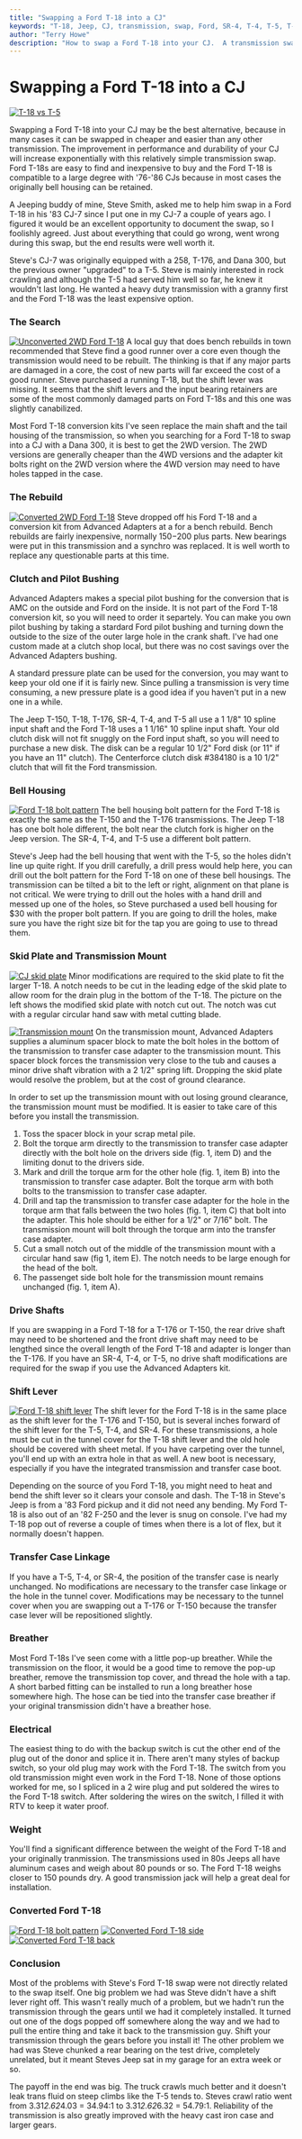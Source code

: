 ```yaml
---
title: "Swapping a Ford T-18 into a CJ"
keywords: "T-18, Jeep, CJ, transmission, swap, Ford, SR-4, T-4, T-5, T-176"
author: "Terry Howe"
description: "How to swap a Ford T-18 into your CJ.  A transmission swap may be the best upgrade you could do for your Jeep."
---
```

# Swapping a Ford T-18 into a CJ

[![T-18 vs T-5](../../../img/transmission/upgrades/fordt18/fordt18t5_.jpg)](../../../img/transmission/upgrades/fordt18/fordt18t5.jpg) 

Swapping a Ford T-18 into your CJ may be the best alternative, because in many cases it can be swapped in cheaper and easier than any other transmission. The improvement in performance and durability of your CJ will increase exponentially with this relatively simple transmission swap. Ford T-18s are easy to find and inexpensive to buy and the Ford T-18 is compatible to a large degree with '76-'86 CJs because in most cases the originally bell housing can be retained.

A Jeeping buddy of mine, Steve Smith, asked me to help him swap in a Ford T-18 in his '83 CJ-7 since I put one in my CJ-7 a couple of years ago. I figured it would be an excellent opportunity to document the swap, so I foolishly agreed. Just about everything that could go wrong, went wrong during this swap, but the end results were well worth it.

Steve's CJ-7 was originally equipped with a 258, T-176, and Dana 300, but the previous owner "upgraded" to a T-5. Steve is mainly interested in rock crawling and although the T-5 had served him well so far, he knew it wouldn't last long. He wanted a heavy duty transmission with a granny first and the Ford T-18 was the least expensive option.

### The Search

[![Unconverted 2WD Ford T-18](../../../img/transmission/upgrades/fordt18/ford2wdt18_.jpg)](../../../img/transmission/upgrades/fordt18/ford2wdt18.jpg) A local guy that does bench rebuilds in town recommended that Steve find a good runner over a core even though the transmission would need to be rebuilt. The thinking is that if any major parts are damaged in a core, the cost of new parts will far exceed the cost of a good runner. Steve purchased a running T-18, but the shift lever was missing. It seems that the shift levers and the input bearing retainers are some of the most commonly damaged parts on Ford T-18s and this one was slightly canabilized.

Most Ford T-18 conversion kits I've seen replace the main shaft and the tail housing of the transmission, so when you searching for a Ford T-18 to swap into a CJ with a Dana 300, it is best to get the 2WD version. The 2WD versions are generally cheaper than the 4WD versions and the adapter kit bolts right on the 2WD version where the 4WD version may need to have holes tapped in the case.

### The Rebuild

[![Converted 2WD Ford T-18](../../../img/transmission/upgrades/fordt18/fordt18d300_.jpg)](../../../img/transmission/upgrades/fordt18/fordt18d300.jpg) Steve dropped off his Ford T-18 and a conversion kit from Advanced Adapters at a for a bench rebuild. Bench rebuilds are fairly inexpensive, normally $150-$200 plus parts. New bearings were put in this transmission and a synchro was replaced. It is well worth to replace any questionable parts at this time.

### Clutch and Pilot Bushing

Advanced Adapters makes a special pilot bushing for the conversion that is AMC on the outside and Ford on the inside. It is not part of the Ford T-18 conversion kit, so you will need to order it separtely. You can make you own pilot bushing by taking a stardard Ford pilot bushing and turning down the outside to the size of the outer large hole in the crank shaft. I've had one custom made at a clutch shop local, but there was no cost savings over the Advanced Adapters bushing.

A standard pressure plate can be used for the conversion, you may want to keep your old one if it is fairly new. Since pulling a transmission is very time consuming, a new pressure plate is a good idea if you haven't put in a new one in a while.

The Jeep T-150, T-18, T-176, SR-4, T-4, and T-5 all use a 1 1/8" 10 spline input shaft and the Ford T-18 uses a 1 1/16" 10 spline input shaft. Your old clutch disk will not fit snuggly on the Ford input shaft, so you will need to purchase a new disk. The disk can be a regular 10 1/2" Ford disk (or 11" if you have an 11" clutch). The Centerforce clutch disk #384180 is a 10 1/2" clutch that will fit the Ford transmission.

### Bell Housing

[![Ford T-18 bolt pattern](../../../img/transmission/upgrades/ft18f_.jpg)](../../../img/transmission/upgrades/ft18f.jpg) The bell housing bolt pattern for the Ford T-18 is exactly the same as the T-150 and the T-176 transmissions. The Jeep T-18 has one bolt hole different, the bolt near the clutch fork is higher on the Jeep version. The SR-4, T-4, and T-5 use a different bolt pattern.

Steve's Jeep had the bell housing that went with the T-5, so the holes didn't line up quite right. If you drill carefully, a drill press would help here, you can drill out the bolt pattern for the Ford T-18 on one of these bell housings. The transmission can be tilted a bit to the left or right, alignment on that plane is not critical. We were trying to drill out the holes with a hand drill and messed up one of the holes, so Steve purchased a used bell housing for $30 with the proper bolt pattern. If you are going to drill the holes, make sure you have the right size bit for the tap you are going to use to thread them.

### Skid Plate and Transmission Mount

[![CJ skid plate](../../../img/transmission/upgrades/fordt18/cjskidplate_.jpg)](../../../img/transmission/upgrades/fordt18/cjskidplate.jpg) Minor modifications are required to the skid plate to fit the larger T-18. A notch needs to be cut in the leading edge of the skid plate to allow room for the drain plug in the bottom of the T-18. The picture on the left shows the modified skid plate with notch cut out. The notch was cut with a regular circular hand saw with metal cutting blade.

[![Transmission mount](../../../img/transmission/upgrades/tmount_.jpg)](../../../img/transmission/upgrades/tmount.jpg) On the transmission mount, Advanced Adapters supplies a aluminum spacer block to mate the bolt holes in the bottom of the transmission to transfer case adapter to the transmission mount. This spacer block forces the transmission very close to the tub and causes a minor drive shaft vibration with a 2 1/2" spring lift. Dropping the skid plate would resolve the problem, but at the cost of ground clearance.

In order to set up the transmission mount with out losing ground clearance, the transmission mount must be modified. It is easier to take care of this before you install the transmission. 

  1. Toss the spacer block in your scrap metal pile.
  2. Bolt the torque arm directly to the transmission to transfer case adapter directly with the bolt hole on the drivers side (fig. 1, item D) and the limiting donut to the drivers side.
  3. Mark and drill the torque arm for the other hole (fig. 1, item B) into the transmission to transfer case adapter. Bolt the torque arm with both bolts to the transmission to transfer case adapter.
  4. Drill and tap the transmission to transfer case adapter for the hole in the torque arm that falls between the two holes (fig. 1, item C) that bolt into the adapter. This hole should be either for a 1/2" or 7/16" bolt. The transmission mount will bolt through the torque arm into the transfer case adapter.
  5. Cut a small notch out of the middle of the transmission mount with a circular hand saw (fig 1, item E). The notch needs to be large enough for the head of the bolt.
  6. The passenget side bolt hole for the transmission mount remains unchanged (fig. 1, item A).

### Drive Shafts

If you are swapping in a Ford T-18 for a T-176 or T-150, the rear drive shaft may need to be shortened and the front drive shaft may need to be lengthed since the overall length of the Ford T-18 and adapter is longer than the T-176. If you have an SR-4, T-4, or T-5, no drive shaft modifications are required for the swap if you use the Advanced Adapters kit.

### Shift Lever

[![Ford T-18 shift lever](../../../img/transmission/upgrades/fordt18/fordt18cj_.jpg)](../../../img/transmission/upgrades/fordt18/fordt18cj.jpg) The shift lever for the Ford T-18 is in the same place as the shift lever for the T-176 and T-150, but is several inches forward of the shift lever for the T-5, T-4, and SR-4. For these transmissions, a hole must be cut in the tunnel cover for the T-18 shift lever and the old hole should be covered with sheet metal. If you have carpeting over the tunnel, you'll end up with an extra hole in that as well. A new boot is necessary, especially if you have the integrated transmission and transfer case boot.

Depending on the source of you Ford T-18, you might need to heat and bend the shift lever so it clears your console and dash. The T-18 in Steve's Jeep is from a '83 Ford pickup and it did not need any bending. My Ford T-18 is also out of an '82 F-250 and the lever is snug on console. I've had my T-18 pop out of reverse a couple of times when there is a lot of flex, but it normally doesn't happen.

### Transfer Case Linkage

If you have a T-5, T-4, or SR-4, the position of the transfer case is nearly unchanged. No modifications are necessary to the transfer case linkage or the hole in the tunnel cover. Modifications may be necessary to the tunnel cover when you are swapping out a T-176 or T-150 because the transfer case lever will be repositioned slightly.

### Breather

Most Ford T-18s I've seen come with a little pop-up breather. While the transmission on the floor, it would be a good time to remove the pop-up breather, remove the transmission top cover, and thread the hole with a tap. A short barbed fitting can be installed to run a long breather hose somewhere high. The hose can be tied into the transfer case breather if your original transmission didn't have a breather hose.

### Electrical

The easiest thing to do with the backup switch is cut the other end of the plug out of the donor and splice it in. There aren't many styles of backup switch, so your old plug may work with the Ford T-18. The switch from you old transmission might even work in the Ford T-18. None of those options worked for me, so I spliced in a 2 wire plug and put soldered the wires to the Ford T-18 switch. After soldering the wires on the switch, I filled it with RTV to keep it water proof.

### Weight

You'll find a significant difference between the weight of the Ford T-18 and your originally tranmission. The transmissions used in 80s Jeeps all have aluminum cases and weigh about 80 pounds or so. The Ford T-18 weighs closer to 150 pounds dry. A good transmission jack will help a great deal for installation.

### Converted Ford T-18

[![Ford T-18 bolt pattern](../../../img/transmission/upgrades/ft18f_.jpg)](../../../img/transmission/upgrades/ft18f.jpg) [![Converted Ford T-18 side](../../../img/transmission/upgrades/ft18s_.jpg)](../../../img/transmission/upgrades/ft18s.jpg) [![Converted Ford T-18 back](../../../img/transmission/upgrades/ft18b_.jpg)](../../../img/transmission/upgrades/ft18b.jpg) 

### Conclusion

Most of the problems with Steve's Ford T-18 swap were not directly related to the swap itself. One big problem we had was Steve didn't have a shift lever right off. This wasn't really much of a problem, but we hadn't run the transmission through the gears until we had it completely installed. It turned out one of the dogs popped off somewhere along the way and we had to pull the entire thing and take it back to the transmission guy. Shift your transmission through the gears before you install it! The other problem we had was Steve chunked a rear bearing on the test drive, completely unrelated, but it meant Steves Jeep sat in my garage for an extra week or so.

The payoff in the end was big. The truck crawls much better and it doesn't leak trans fluid on steep climbs like the T-5 tends to. Steves crawl ratio went from 3.31*2.62*4.03 = 34.94:1 to 3.31*2.62*6.32 = 54.79:1. Reliability of the transmission is also greatly improved with the heavy cast iron case and larger gears.